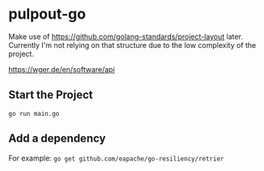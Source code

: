 # pulpout-go

Make use of https://github.com/golang-standards/project-layout later.
Currently I'm not relying on that structure due to the low complexity of the project.

https://wger.de/en/software/api

## Start the Project

`go run main.go`

## Add a dependency

For example: 
`go get github.com/eapache/go-resiliency/retrier`
